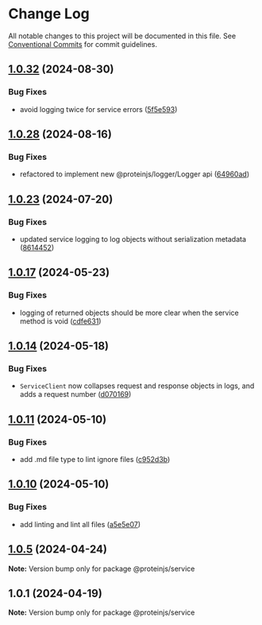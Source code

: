 # Change Log

All notable changes to this project will be documented in this file.
See [Conventional Commits](https://conventionalcommits.org) for commit guidelines.

## [1.0.32](https://github.com/proteinjs/service/compare/@proteinjs/service@1.0.31...@proteinjs/service@1.0.32) (2024-08-30)


### Bug Fixes

* avoid logging twice for service errors ([5f5e593](https://github.com/proteinjs/service/commit/5f5e59377fbd81d90d4607bd6e56aa2865c7e38d))





## [1.0.28](https://github.com/proteinjs/service/compare/@proteinjs/service@1.0.27...@proteinjs/service@1.0.28) (2024-08-16)


### Bug Fixes

* refactored to implement new @proteinjs/logger/Logger api ([64960ad](https://github.com/proteinjs/service/commit/64960ade33b0f9f85891e9abaf0dbba35e695d0c))





## [1.0.23](https://github.com/proteinjs/service/compare/@proteinjs/service@1.0.22...@proteinjs/service@1.0.23) (2024-07-20)


### Bug Fixes

* updated service logging to log objects without serialization metadata ([8614452](https://github.com/proteinjs/service/commit/86144527b48c35ed95fe6e337f29b027195399ee))





## [1.0.17](https://github.com/proteinjs/service/compare/@proteinjs/service@1.0.16...@proteinjs/service@1.0.17) (2024-05-23)


### Bug Fixes

* logging of returned objects should be more clear when the service method is void ([cdfe631](https://github.com/proteinjs/service/commit/cdfe631a2859a1ccd2de210232a4b3b58c86e094))





## [1.0.14](https://github.com/proteinjs/service/compare/@proteinjs/service@1.0.13...@proteinjs/service@1.0.14) (2024-05-18)


### Bug Fixes

* `ServiceClient` now collapses request and response objects in logs, and adds a request number ([d070169](https://github.com/proteinjs/service/commit/d0701698683826bd01ba767dee9986be9fe53cc5))





## [1.0.11](https://github.com/proteinjs/service/compare/@proteinjs/service@1.0.10...@proteinjs/service@1.0.11) (2024-05-10)


### Bug Fixes

* add .md file type to lint ignore files ([c952d3b](https://github.com/proteinjs/service/commit/c952d3bb42a8ad5795d02ca92bc9b470a5f7bedd))





## [1.0.10](https://github.com/proteinjs/service/compare/@proteinjs/service@1.0.9...@proteinjs/service@1.0.10) (2024-05-10)


### Bug Fixes

* add linting and lint all files ([a5e5e07](https://github.com/proteinjs/service/commit/a5e5e07806eeb958fcbe65f1ae2f33be97aae792))





## [1.0.5](https://github.com/proteinjs/service/compare/@proteinjs/service@1.0.4...@proteinjs/service@1.0.5) (2024-04-24)

**Note:** Version bump only for package @proteinjs/service

## 1.0.1 (2024-04-19)

**Note:** Version bump only for package @proteinjs/service
